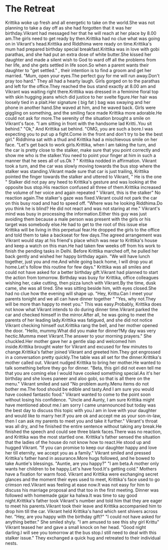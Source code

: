 # The Retreat

Krittika woke up fresh and all energetic to take on the world.She was not planning to take a day off as she had forgotten that it was her birthday.Vikrant had messaged her that he will reach at her place by 8.00 am.The girls need to get ready by then.Krittika had no clue what was going on in Vikrant's head.Krittika and Riddhima were ready on time.Krittika's mum had prepared birthday special breakfast.Krittika was in love with gobi parathas, and she had put an extra dose of white butter.She kissed her daughter and made a silent wish to God to ward off all the problems from her life, and she gets settled in life soon.So when a parent wants their daughter to "get settled." , their intention is to find a groom and get her married.
"Mum, open your eyes.The perfect guy for me will run away.Don't pray too hard." They all had a hearty laugh.
Girls gorged on to the parathas and left for the office.They reached the bus stand exactly at 8.00 am and Vikrant was waiting right there.Krittika was dressed in a feminine floral top with skin hugging jeans which did justice to her svelte figure.Her hair was loosely tied in a plait.Her signature ( big fat ) bag was swaying and her phone in another hand.She waved at him, and he waved back. Girls were giggling on something, and the smiling face made Krittika more adorable.He could not ask for more.The serenity of the situation brought a smile on Vikrant's face.
"I am sitting in front with the handsome lad Kritti..You sit behind."
"Ok," And Krittika sat behind.
"OMG,  you are such a bore.I was expecting you to put up a fight.Come in  the front and don't try to be the best girl."
Riddhima sat with a thud and Krittika had a mischievous smile on her face.
"Let's get back to work girls.Krittika, when I am taking the turn, and the car is pretty close to the stalker, make sure that you point correctly and show me who is the stalker.You need to point your finger at him in such a manner that he sees all of us.Ok ? "
Krittika nodded in affirmation.
Vikrant took a turn, and the car was slowly moving towards the bus stop where the stalker was standing.Vikrant made sure that car is  just trailing, Krittika pointed the finger towards the stalker and uttered to Vikrant, " He is the one "
Stalker did not pay any heed to Krittika's gesture and was looking at the opposite bus stop.His reaction confused all three of them.Krittika increased the volume of her voice and again repeated " Vikrant, this is the stalker" No reaction again.The stalker's gaze was fixed.Vikrant could not park the car on this busy road and had to speed off.
"Where was he looking Riddhima.Do you think he is blind? He did not react and was not staring at me."
Vikrant's mind was busy in processing the information.Either this guy was just avoiding them because a male person was present with the girls or his target was somebody else.He had to get to the root of this issue else Krittika will be living in this perpetual fear.He dropped the girls to the office and told them to take a backseat for few days.The agreed arrangement was Vikrant would stay at his friend's place which was near to Krittika's house and keep a watch on this man.He had taken few weeks off from his work to finish the pending tasks in Delhi.
Before Krittika marched off, he pulled her back gently and wished her happy birthday again.
"We will have lunch together, just you and me.And while going back home, I will drop you at home.Let's follow this routine for few days."
Krittika was all smiles and could not have asked for a better birthday gift.Vikrant had planned to start the action from tomorrow.
Birthday was busy for Krittika, office colleagues wishing her, cake cutting, then pizza lunch with Vikrant.By the time, dusk came, she was all tired.
She was sitting beside him, with eyes closed.She had no clue how the evening will shape up.
"Hey, Krittu.Can I meet your parents tonight and we all can have dinner together "
"Yes, why not.They will be more than happy to meet you."
This was easy.Probably, Krittika does not know what Vikrant intends to do during dinner time.Vikrant parked the car and checked himself in the mirror.After all, he was going to meet the parents of her leading lady.Krittika was fatigued, and she did not notice Vikrant checking himself out.Krittika rang the bell, and her mother opened the door.
"Hello, mummy.What did you make for dinner?My day was very hectic.Mumma meet Vikrant.The answer to your morning prayers."
She chuckled.Her mother gave her a gentle slap and welcomed him inside.Krittika brought water for Vikrant and excused for few minutes to change.Krittika's father joined Vikrant and greeted him.They got engrossed in a conversation pretty quickly.The table was all set for the dinner.Krittika's mother called out.
Vikrant nudged Krittika to bring her mother.He wanted to talk something before they go for dinner.
"Beta, this girl did not even tell me that you are coming else I would have cooked something special.As it's her birthday and she loves paneer and aloo gobi, so that is all there on the menu."
Vikrant smiled and said "No problem aunty.Menu items do not bother me.The food should be edible and tasty.And I am sure you would have cooked fantastic food."
Vikrant wanted to come to the point soon without losing his confidence.
"Uncle and Aunty, I am sure Krittika might have mentioned about me.I am sorry I came unannounced but today was the best day to discuss this topic with you.I am in love with your daughter and would like to marry her.If you are ok and accept me as your son-in-law, then I can ask my parents to meet you and take it further."
Vikrant's throat was all dry, and he finished the entire sentence without taking any break.He finished the speech and could see three blank faces.There was no reaction, and Krittika was the most startled one.
Krittika's father sensed the situation that the ladies of the house do not know how to react.He stood up and hugged Vikrant.
"If you can promise to keep our daughter happy and love her till eternity, we accept you as a family."
Vikrant smiled and pressed Krittika's father hand in assurance.More hugs followed, and he bowed to take Auntie's blessings.
"Auntie, are you happy?"
"I am beta.A mother only wants her children to be happy.Let's have food.It's getting cold." Mothers have a fixation for warm food.
Vikrant and Krittika were exchanging secret glances and the moment their eyes used to meet, Krittika's face used to go crimson red.Vikrant was feeling at ease now.It was not easy for him to discuss his marriage proposal and that too in the first meeting.
Dinner was followed with homemade gajar ka halwa.It was time to say good night.Krittika's father took Vikrant's number and told him that they are eager to meet his parents.Vikrant took their leave and Krittika accompanied him to drop him till the car.
Vikrant held Krittika's hand which sent shivers across her.
"Hey, are you happy with the birthday gift?"
"I could not have asked for anything better."
She smiled shyly.
"I am amused to see this shy girl Krittu" Vikrant teased her and gave a small knock on her head.
"Good night darling.I will see you tomorrow at the bus stop.I still need to deal with this stalker issue."
They exchanged a quick hug and retreated to their individual nests.